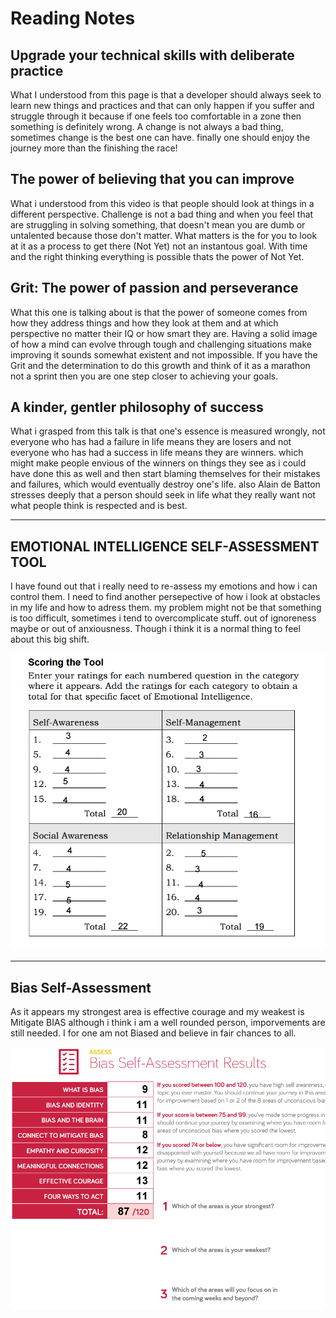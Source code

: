 # Reading Notes
## Upgrade your technical skills with deliberate practice

What I understood from this page is that a developer should always seek to learn new things and practices and that can only happen if you suffer and struggle through it because if one feels too comfortable in a zone then something is definitely wrong. A change is not always a bad thing, sometimes change is the best one can have. finally one should enjoy the journey more than the finishing the race!

## The power of believing that you can improve
What i understood from this video is that people should look at things in a different perspective. Challenge is not a bad thing and when you feel that are struggling in solving something, that doesn't mean you are dumb or untalented because those don't matter. What matters is the for you to look at it as a process to get there (Not Yet) not an instantous goal. With time and the right thinking everything is possible thats the power of Not Yet. 

## Grit: The power of passion and perseverance
What this one is talking about is that the power of someone comes from how they address things and how they look at them and at which perspective no matter their IQ or how smart they are. Having a solid image of how a mind can evolve through tough and challenging situations make improving it sounds somewhat existent and not impossible. If you have the Grit and the determination to do this growth and think of it as a marathon not a sprint then you are one step closer to achieving your goals.

## A kinder, gentler philosophy of success
What i grasped from this talk is that one's essence is measured wrongly, not everyone who has had a failure in life means they are losers and not everyone who has had a success in life means they are winners. which might make people envious of the winners on things they see as i could have done this as well and then start blaming themselves for their mistakes and failures, which would eventually destroy one's life. also Alain de Batton stresses deeply that a person should seek in life what they really want not what people think is respected and is best. 

-------------------------------------------------------------

## EMOTIONAL INTELLIGENCE SELF-ASSESSMENT TOOL 
I have found out that i really need to re-assess my emotions and how i can control them. I need to find another persepective of how i look at obstacles in my life and how to adress them. my problem might not be that something is too difficult, sometimes i tend to overcomplicate stuff. out of ignoreness maybe or out of anxiousness. Though i think it is a normal thing to feel about this big shift.

![emtion](../assets/Emotional.PNG)




--------------------------------------------------------------

## Bias Self-Assessment

As it appears my strongest area is effective courage and my weakest is Mitigate BIAS although i think i am a well rounded person, imporvements are  still needed. I for one am not Biased and believe in fair chances to all.

![bias](../assets/bias.PNG)

